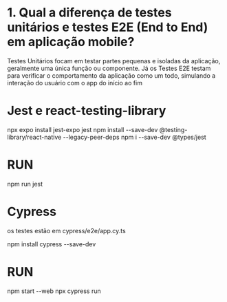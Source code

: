 # 1. Qual a diferença de testes unitários e testes E2E (End to End) em aplicação mobile?

Testes Unitários focam em testar partes pequenas e isoladas da aplicação, geralmente uma única função ou componente. Já os Testes E2E testam para verificar o comportamento da aplicação como um todo, simulando a interação do usuário com o app do início ao fim

# Jest e react-testing-library

npx expo install jest-expo jest
npm install --save-dev @testing-library/react-native --legacy-peer-deps
npm i --save-dev @types/jest

# RUN

npm run jest



# Cypress

os testes estão em cypress/e2e/app.cy.ts

npm install cypress --save-dev

# RUN 
 npm start --web
npx cypress run
